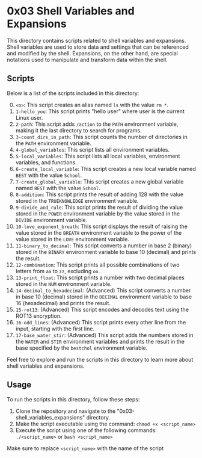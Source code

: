 # 0x03 Shell Variables and Expansions

This directory contains scripts related to shell variables and expansions. Shell variables are used to store data and settings that can be referenced and modified by the shell. Expansions, on the other hand, are special notations used to manipulate and transform data within the shell.

## Scripts

Below is a list of the scripts included in this directory:

0. `<o>`: This script creates an alias named `ls` with the value `rm *`.
1. `1-hello_you`: This script prints "hello user" where user is the current Linux user.
2. `2-path`: This script adds `/action` to the `PATH` environment variable, making it the last directory to search for programs.
3. `3-count_dirs_in_path`: This script counts the number of directories in the `PATH` environment variable.
4. `4-global_variables`: This script lists all environment variables.
5. `5-local_variables`: This script lists all local variables, environment variables, and functions.
6. `6-create_local_variable`: This script creates a new local variable named `BEST` with the value `School`.
7. `7-create_global_variable`: This script creates a new global variable named `BEST` with the value `School`.
8. `8-addition`: This script prints the result of adding 128 with the value stored in the `TRUEKNOWLEDGE` environment variable.
9. `9-divide_and_rule`: This script prints the result of dividing the value stored in the `POWER` environment variable by the value stored in the `DIVIDE` environment variable.
10. `10-love_exponent_breath`: This script displays the result of raising the value stored in the `BREATH` environment variable to the power of the value stored in the `LOVE` environment variable.
11. `11-binary_to_decimal`: This script converts a number in base 2 (binary) stored in the `BINARY` environment variable to base 10 (decimal) and prints the result.
12. `12-combination`: This script prints all possible combinations of two letters from `aa` to `zz`, excluding `oo`.
13. `13-print_float`: This script prints a number with two decimal places stored in the `NUM` environment variable.
14. `14-decimal_to_hexadecimal`: (Advanced) This script converts a number in base 10 (decimal) stored in the `DECIMAL` environment variable to base 16 (hexadecimal) and prints the result.
15. `15-rot13`: (Advanced) This script encodes and decodes text using the ROT13 encryption.
16. `16-odd_lines`: (Advanced) This script prints every other line from the input, starting with the first line.
17. `17-base_water_stir`: (Advanced) This script adds the numbers stored in the `WATER` and `STIR` environment variables and prints the result in the base specified by the `bestchol` environment variable.

Feel free to explore and run the scripts in this directory to learn more about shell variables and expansions.

## Usage

To run the scripts in this directory, follow these steps:

1. Clone the repository and navigate to the "0x03-shell_variables_expansions" directory.
2. Make the script executable using the command: `chmod +x <script_name>`
3. Execute the script using one of the following commands: `./<script_name>` or `bash <script_name>`

Make sure to replace `<script_name>` with the name of the script

